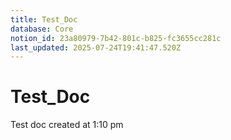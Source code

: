 ```yaml
---
title: Test_Doc
database: Core
notion_id: 23a80979-7b42-801c-b825-fc3655cc281c
last_updated: 2025-07-24T19:41:47.520Z
---
```


# Test_Doc


Test doc created at 1:10 pm

